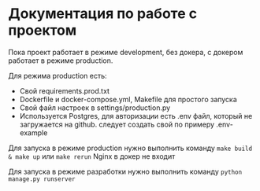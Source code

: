 # Документация по работе с проектом

Пока проект работает в режиме development, без докера, с докером работает в режиме production.

Для режима production есть:
- Свой requirements.prod.txt
- Dockerfile и docker-compose.yml, Makefile для простого запуска
- Свой файл настроек в settings/production.py
- Используется Postgres, для авторизации есть .env файл, который не загружается на github. следует создать свой по примеру .env-example

Для запуска в режиме production нужно выполнить команду `make build & make up`  или `make rerun`
Nginx в докер не входит

Для запуска в режиме разработки нужно выполнить команду `python manage.py runserver`
